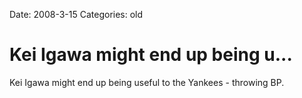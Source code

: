 Date: 2008-3-15
Categories: old

# Kei Igawa might end up being u...

Kei Igawa might end up being useful to the Yankees - throwing BP.
